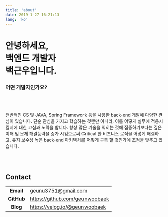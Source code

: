 ```yaml
---
title: 'about'
date: 2019-1-27 16:21:13
lang: 'ko'
---
```


<h1>
안녕하세요,
<br/>
백엔드 개발자
<br/>
백근우입니다.
</h1>

<div align="left">

### 어떤 개발자인가요?

<br/>
<br/>

전반적인 CS 및 JAVA, Spring Framework 등을 사용한 back-end 개발에 다양한 관심이 있습니다. 단순 관심을 가지고 학습하는 것뿐만 아니라, 이를 어떻게 실무에 적용시킬지에 대한 고심과 노력을 합니다. 항상 많은 기술을 익히는 것에 집중하기보다는 깊은 이해 및 문제 해결능력을 증가 시킴으로써 Critical 한 비즈니스 로직을 어떻게 해결하고, 유지 보수성 높은 back-end 아키텍처를 어떻게 구축 할 것인가에 초점을 맞추고 있습니다.

<br/>
<br/>

## Contact

|            |                               |
| :--------: | ----------------------------- |
| **Email**  | <geunu3751@gmail.com>            |
| **GitHub** | <https://github.com/geunwoobaek> |
|  **Blog**  | <https://velog.io/@geunwoobaek>  |


</div>
